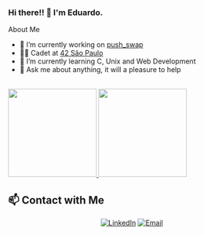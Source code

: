 ### Hi there!! 👋 I'm Eduardo. 

About Me

- 🔭 I’m currently working on [push_swap](https://github.com/dumendes99/push_swap)
- 👨‍🎓 Cadet at [42 São Paulo](https://www.42sp.org.br/)
- 🌱 I’m currently learning C, Unix and Web Development
- 💬 Ask me about anything, it will a pleasure to help

<br/>

<a href="https://github.com/dumendes99">
  <img height="180em" src="https://github-readme-stats.vercel.app/api?username=dumendes99&theme=tokyonight&show_icons=true" />
  <img height="180em" src="https://github-readme-stats.vercel.app/api/top-langs/?username=dumendes99&theme=tokyonight&layout=compact" />
</a>

## 📫 Contact with Me
<p align="center">
<a href="https://www.linkedin.com/in/eduardo-lima-mendes-652a52213/"><img alt="LinkedIn" src="https://img.shields.io/badge/LinkedIn-Eduardo%20Mendes%20-blue?style=flat-square&logo=linkedin"></a>
<a href="mailto:eduardomendes.dev@gmail.com"><img alt="Email" src="https://img.shields.io/badge/Email-eduardomendes.dev@gmail.com-blue?style=flat-square&logo=gmail"></a>
</p>
